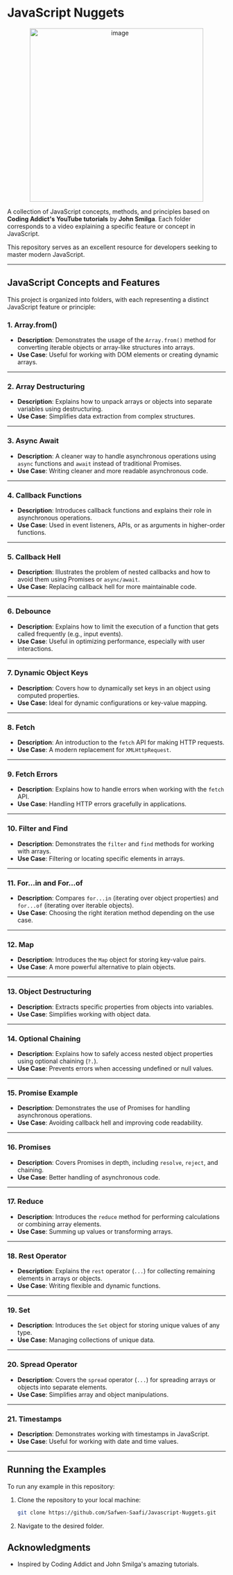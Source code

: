 # **JavaScript Nuggets**


<p align="center">
  <img src="https://github.com/user-attachments/assets/47da1b02-b49c-432c-82e7-8da7a1f73f21" alt="image" width="400"/>
</p>

A collection of JavaScript concepts, methods, and principles based on **Coding Addict's YouTube tutorials** by **John Smilga**. Each folder corresponds to a video explaining a specific feature or concept in JavaScript.

This repository serves as an excellent resource for developers seeking to master modern JavaScript.

---

## **JavaScript Concepts and Features**

This project is organized into folders, with each representing a distinct JavaScript feature or principle:

### **1. Array.from()**
- **Description**: Demonstrates the usage of the `Array.from()` method for converting iterable objects or array-like structures into arrays.
- **Use Case**: Useful for working with DOM elements or creating dynamic arrays.

---

### **2. Array Destructuring**
- **Description**: Explains how to unpack arrays or objects into separate variables using destructuring.
- **Use Case**: Simplifies data extraction from complex structures.

---

### **3. Async Await**
- **Description**: A cleaner way to handle asynchronous operations using `async` functions and `await` instead of traditional Promises.
- **Use Case**: Writing cleaner and more readable asynchronous code.

---

### **4. Callback Functions**
- **Description**: Introduces callback functions and explains their role in asynchronous operations.
- **Use Case**: Used in event listeners, APIs, or as arguments in higher-order functions.

---

### **5. Callback Hell**
- **Description**: Illustrates the problem of nested callbacks and how to avoid them using Promises or `async/await`.
- **Use Case**: Replacing callback hell for more maintainable code.

---

### **6. Debounce**
- **Description**: Explains how to limit the execution of a function that gets called frequently (e.g., input events).
- **Use Case**: Useful in optimizing performance, especially with user interactions.

---

### **7. Dynamic Object Keys**
- **Description**: Covers how to dynamically set keys in an object using computed properties.
- **Use Case**: Ideal for dynamic configurations or key-value mapping.

---

### **8. Fetch**
- **Description**: An introduction to the `fetch` API for making HTTP requests.
- **Use Case**: A modern replacement for `XMLHttpRequest`.

---

### **9. Fetch Errors**
- **Description**: Explains how to handle errors when working with the `fetch` API.
- **Use Case**: Handling HTTP errors gracefully in applications.

---

### **10. Filter and Find**
- **Description**: Demonstrates the `filter` and `find` methods for working with arrays.
- **Use Case**: Filtering or locating specific elements in arrays.

---

### **11. For...in and For...of**
- **Description**: Compares `for...in` (iterating over object properties) and `for...of` (iterating over iterable objects).
- **Use Case**: Choosing the right iteration method depending on the use case.

---

### **12. Map**
- **Description**: Introduces the `Map` object for storing key-value pairs.
- **Use Case**: A more powerful alternative to plain objects.

---

### **13. Object Destructuring**
- **Description**: Extracts specific properties from objects into variables.
- **Use Case**: Simplifies working with object data.

---

### **14. Optional Chaining**
- **Description**: Explains how to safely access nested object properties using optional chaining (`?.`).
- **Use Case**: Prevents errors when accessing undefined or null values.

---

### **15. Promise Example**
- **Description**: Demonstrates the use of Promises for handling asynchronous operations.
- **Use Case**: Avoiding callback hell and improving code readability.

---

### **16. Promises**
- **Description**: Covers Promises in depth, including `resolve`, `reject`, and chaining.
- **Use Case**: Better handling of asynchronous code.

---

### **17. Reduce**
- **Description**: Introduces the `reduce` method for performing calculations or combining array elements.
- **Use Case**: Summing up values or transforming arrays.

---

### **18. Rest Operator**
- **Description**: Explains the `rest` operator (`...`) for collecting remaining elements in arrays or objects.
- **Use Case**: Writing flexible and dynamic functions.

---

### **19. Set**
- **Description**: Introduces the `Set` object for storing unique values of any type.
- **Use Case**: Managing collections of unique data.

---

### **20. Spread Operator**
- **Description**: Covers the `spread` operator (`...`) for spreading arrays or objects into separate elements.
- **Use Case**: Simplifies array and object manipulations.

---

### **21. Timestamps**
- **Description**: Demonstrates working with timestamps in JavaScript.
- **Use Case**: Useful for working with date and time values.

---

## **Running the Examples**

To run any example in this repository:

1. Clone the repository to your local machine:
   ```bash
   git clone https://github.com/Safwen-Saafi/Javascript-Nuggets.git


2. Navigate to the desired folder.



## **Acknowledgments**
- Inspired by Coding Addict and John Smilga's amazing tutorials.

